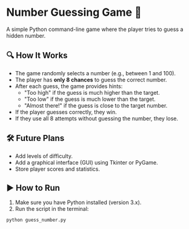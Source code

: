 # Number Guessing Game 🎯

A simple Python command-line game where the player tries to guess a hidden number.

## 🔍 How It Works

- The game randomly selects a number (e.g., between 1 and 100).
- The player has **only 8 chances** to guess the correct number.
- After each guess, the game provides hints:
  - "Too high" if the guess is much higher than the target.
  - "Too low" if the guess is much lower than the target.
  - "Almost there!" if the guess is close to the target number.
- If the player guesses correctly, they win.
- If they use all 8 attempts without guessing the number, they lose.

## 🛠 Future Plans

- Add levels of difficulty.
- Add a graphical interface (GUI) using Tkinter or PyGame.
- Store player scores and statistics.

## ▶️ How to Run

1. Make sure you have Python installed (version 3.x).
2. Run the script in the terminal:

```bash
python guess_number.py


